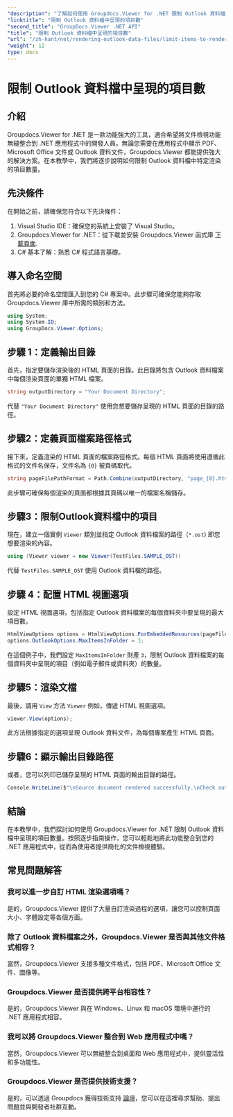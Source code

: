 ```yaml
---
"description": "了解如何使用 Groupdocs.Viewer for .NET 限制 Outlook 資料檔案中呈現的項目數量。按照我們的逐步指南，實現無縫整合。"
"linktitle": "限制 Outlook 資料檔中呈現的項目數"
"second_title": "GroupDocs.Viewer .NET API"
"title": "限制 Outlook 資料檔中呈現的項目數"
"url": "/zh-hant/net/rendering-outlook-data-files/limit-items-to-render-outlook-data-files/"
"weight": 12
type: docs
---
```

# 限制 Outlook 資料檔中呈現的項目數

## 介紹
Groupdocs.Viewer for .NET 是一款功能強大的工具，適合希望將文件檢視功能無縫整合到 .NET 應用程式中的開發人員。無論您需要在應用程式中顯示 PDF、Microsoft Office 文件或 Outlook 資料文件，Groupdocs.Viewer 都能提供強大的解決方案。在本教學中，我們將逐步說明如何限制 Outlook 資料檔中特定渲染的項目數量。
## 先決條件
在開始之前，請確保您符合以下先決條件：
1. Visual Studio IDE：確保您的系統上安裝了 Visual Studio。
2. Groupdocs.Viewer for .NET：從下載並安裝 Groupdocs.Viewer 函式庫 [下載頁面](https://releases。groupdocs.com/viewer/net/).
3. C# 基本了解：熟悉 C# 程式語言基礎。

## 導入命名空間
首先將必要的命名空間匯入到您的 C# 專案中。此步驟可確保您能夠存取 Groupdocs.Viewer 庫中所需的類別和方法。
```csharp
using System;
using System.IO;
using GroupDocs.Viewer.Options;
```
## 步驟 1：定義輸出目錄
首先，指定要儲存渲染後的 HTML 頁面的目錄。此目錄將包含 Outlook 資料檔案中每個渲染頁面的單獨 HTML 檔案。
```csharp
string outputDirectory = "Your Document Directory";
```
代替 `"Your Document Directory"` 使用您想要儲存呈現的 HTML 頁面的目錄的路徑。
## 步驟2：定義頁面檔案路徑格式
接下來，定義渲染的 HTML 頁面的檔案路徑格式。每個 HTML 頁面將使用遵循此格式的文件名保存，文件名為 `{0}` 被頁碼取代。
```csharp
string pageFilePathFormat = Path.Combine(outputDirectory, "page_{0}.html");
```
此步驟可確保每個渲染的頁面都根據其頁碼以唯一的檔案名稱儲存。
## 步驟3：限制Outlook資料檔中的項目
現在，建立一個實例 `Viewer` 類別並指定 Outlook 資料檔案的路徑（`*.ost`) 即您想要渲染的內容。
```csharp
using (Viewer viewer = new Viewer(TestFiles.SAMPLE_OST))
```
代替 `TestFiles.SAMPLE_OST` 使用 Outlook 資料檔的路徑。
## 步驟 4：配置 HTML 視圖選項
設定 HTML 視圖選項，包括指定 Outlook 資料檔案的每個資料夾中要呈現的最大項目數。
```csharp
HtmlViewOptions options = HtmlViewOptions.ForEmbeddedResources(pageFilePathFormat);
options.OutlookOptions.MaxItemsInFolder = 3;
```
在這個例子中，我們設定 `MaxItemsInFolder` 財產 `3`，限制 Outlook 資料檔案的每個資料夾中呈現的項目（例如電子郵件或資料夾）的數量。
## 步驟5：渲染文檔
最後，調用 `View` 方法 `Viewer` 例如，傳遞 HTML 視圖選項。
```csharp
viewer.View(options);
```
此方法根據指定的選項呈現 Outlook 資料文件，為每個專案產生 HTML 頁面。
## 步驟6：顯示輸出目錄路徑
或者，您可以列印已儲存呈現的 HTML 頁面的輸出目錄的路徑。
```csharp
Console.WriteLine($"\nSource document rendered successfully.\nCheck output in {outputDirectory}.");
```

## 結論
在本教學中，我們探討如何使用 Groupdocs.Viewer for .NET 限制 Outlook 資料檔中呈現的項目數量。按照逐步指南操作，您可以輕鬆地將此功能整合到您的 .NET 應用程式中，從而為使用者提供簡化的文件檢視體驗。
## 常見問題解答
### 我可以進一步自訂 HTML 渲染選項嗎？
是的，Groupdocs.Viewer 提供了大量自訂渲染過程的選項，讓您可以控制頁面大小、字體設定等各個方面。
### 除了 Outlook 資料檔案之外，Groupdocs.Viewer 是否與其他文件格式相容？
當然，Groupdocs.Viewer 支援多種文件格式，包括 PDF、Microsoft Office 文件、圖像等。
### Groupdocs.Viewer 是否提供跨平台相容性？
是的，Groupdocs.Viewer 與在 Windows、Linux 和 macOS 環境中運行的 .NET 應用程式相容。
### 我可以將 Groupdocs.Viewer 整合到 Web 應用程式中嗎？
當然，Groupdocs.Viewer 可以無縫整合到桌面和 Web 應用程式中，提供靈活性和多功能性。
### Groupdocs.Viewer 是否提供技術支援？
是的，可以透過 Groupdocs 獲得技術支持 [論壇](https://forum.groupdocs.com/c/viewer/9)，您可以在這裡尋求幫助、提出問題並與開發者社群互動。